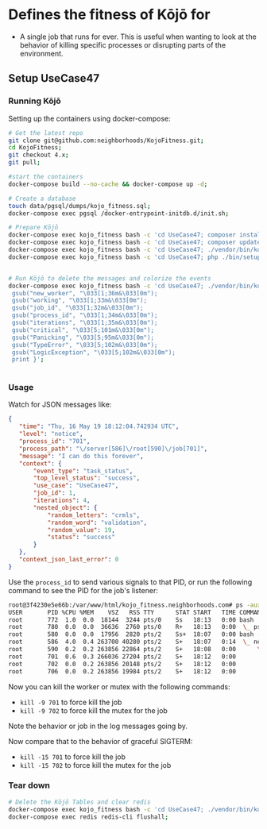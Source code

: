 # Defines the fitness of Kōjō for
 - A single job that runs for ever. This is useful when wanting to look at the behavior of killing specific processes or disrupting parts of the environment.
 
 ## Setup UseCase47
 
 ### Running Kōjō
 Setting up the containers using docker-compose:
 
 ```bash
 # Get the latest repo
 git clone git@github.com:neighborhoods/KojoFitness.git;
 cd KojoFitness;
 git checkout 4.x;
 git pull;
 
 #start the containers
 docker-compose build --no-cache && docker-compose up -d;
 
 # Create a database
 touch data/pgsql/dumps/kojo_fitness.sql;
 docker-compose exec pgsql /docker-entrypoint-initdb.d/init.sh;
 
# Prepare Kōjō
 docker-compose exec kojo_fitness bash -c 'cd UseCase47; composer install';
 docker-compose exec kojo_fitness bash -c 'cd UseCase47; composer update';
 docker-compose exec kojo_fitness bash -c 'cd UseCase47; ./vendor/bin/kojo db:setup:install $PWD/src/V1/Environment/';
 docker-compose exec kojo_fitness bash -c 'cd UseCase47; php ./bin/setup-worker.php';
 
 
 # Run Kōjō to delete the messages and colorize the events
 docker-compose exec kojo_fitness bash -c 'cd UseCase47; ./vendor/bin/kojo process:pool:server:start $PWD/src/V1/Environment/' |  awk '{ 
  gsub("new_worker", "\033[1;36m&\033[0m"); 
  gsub("working", "\033[1;33m&\033[0m"); 
  gsub("job_id", "\033[1;32m&\033[0m"); 
  gsub("process_id", "\033[1;34m&\033[0m"); 
  gsub("iterations", "\033[1;35m&\033[0m"); 
  gsub("critical", "\033[5;101m&\033[0m"); 
  gsub("Panicking", "\033[5;95m&\033[0m"); 
  gsub("TypeError", "\033[5;102m&\033[0m"); 
  gsub("LogicException", "\033[5;102m&\033[0m"); 
  print }';
  
 ```
 
 ### Usage
 Watch for JSON messages like:
 ```json
{
    "time": "Thu, 16 May 19 18:12:04.742934 UTC",
    "level": "notice",
    "process_id": "701",
    "process_path": "\/server[586]\/root[590]\/job[701]",
    "message": "I can do this forever",
    "context": {
        "event_type": "task_status",
        "top_level_status": "success",
        "use_case": "UseCase47",
        "job_id": 1,
        "iterations": 4,
        "nested_object": {
            "random_letters": "crmls",
            "random_word": "validation",
            "random_value": 19,
            "status": "success"
        }
    },
    "context_json_last_error": 0
}
```

Use the `process_id` to send various signals to that PID, or run the following command to see the PID for the job's listener:

```bash
root@3f4230e5e66b:/var/www/html/kojo_fitness.neighborhoods.com# ps -auxf
USER       PID %CPU %MEM    VSZ   RSS TTY      STAT START   TIME COMMAND
root       772  1.0  0.0  18144  3244 pts/0    Ss   18:13   0:00 bash
root       780  0.0  0.0  36636  2760 pts/0    R+   18:13   0:00  \_ ps -auxf
root       580  0.0  0.0  17956  2820 pts/2    Ss+  18:07   0:00 bash -c cd UseCase47; ./vendor/bin/kojo process:pool:server:start $PWD/src/V1/Env
root       586  4.0  0.4 263700 40280 pts/2    S+   18:07   0:14  \_ neighborhoods-kojo: /server[586]
root       590  0.2  0.2 263856 22864 pts/2    S+   18:08   0:00      \_ neighborhoods-kojo: /server[586]/root[590]
root       701  0.6  0.3 266036 27204 pts/2    S+   18:12   0:00          \_ neighborhoods-kojo: /server[586]/root[590]/job[701]
root       702  0.0  0.2 263856 20148 pts/2    S+   18:12   0:00          |   \_ neighborhoods-kojo: /server[586]/root[590]/job[701]/listener.mute
root       706  0.0  0.2 263856 19984 pts/2    S+   18:12   0:00          \_ neighborhoods-kojo: /server[586]/root[590]/listener.command[706]
```

Now you can kill the worker or mutex with the following commands:
- `kill -9 701` to force kill the job
- `kill -9 702` to force kill the mutex for the job

Note the behavior or job in the log messages going by. 

Now compare that to the behavior of graceful SIGTERM:
- `kill -15 701` to force kill the job
- `kill -15 702` to force kill the mutex for the job
 
 
 ### Tear down
 ```bash
 # Delete the Kōjō Tables and clear redis
 docker-compose exec kojo_fitness bash -c 'cd UseCase47; ./vendor/bin/kojo db:tear_down:uninstall $PWD/src/V1/Environment/';
 docker-compose exec redis redis-cli flushall;
 ```
